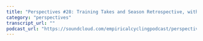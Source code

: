 ```yaml
---
title: "Perspectives #28: Training Takes and Season Retrospective, with Maeghan Easler"
category: "perspectives"
transcript_url: ""
podcast_url: "https://soundcloud.com/empiricalcyclingpodcast/perspectives-28-training-takes-and-season-retrospective-with-maeghan-easler"
---
```

